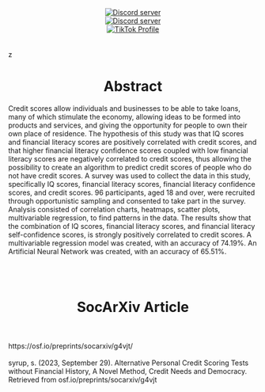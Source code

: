 <div align="center">
  <a href="https://discord.gg/mJECK72VhD">
    <img src="https://img.shields.io/static/v1?label=Unlimited%20Research%20Cooperative&message=Join%20Now&color=7289DA&logo=discord&style=for-the-badge" alt="Discord server">
  </a>
</div>
<div align="center">
  <a href="https://discord.gg/HBHGvDxDmt">
    <img src="https://img.shields.io/static/v1?label=Metaverse%20Crowdsource&message=450%20Members&color=7289DA&logo=discord&style=for-the-badge" alt="Discord server">
  </a>
</div>


<div align="center">
  <a href="https://www.tiktok.com/@metaversecrowdsourcebr">
    <img src="https://img.shields.io/badge/TikTok-%40metaversecrowdsourcebr-ff0080?style=for-the-badge&logo=tiktok&logoColor=white&labelColor=000000" alt="TikTok Profile">
  </a>
</div>

<br>
<br>z
<h1 align="center">Abstract</h1>


Credit scores allow individuals and businesses to be able to take loans, many of which
stimulate the economy, allowing ideas to be formed into products and services, and
giving the opportunity for people to own their own place of residence. The hypothesis
of this study was that IQ scores and financial literacy scores are positively correlated
with credit scores, and that higher financial literacy confidence scores coupled with
low financial literacy scores are negatively correlated to credit scores, thus allowing
the possibility to create an algorithm to predict credit scores of people who do not
have credit scores. A survey was used to collect the data in this study, specifically IQ
scores, financial literacy scores, financial literacy confidence scores, and credit scores.
96 participants, aged 18 and over, were recruited through opportunistic sampling and
consented   to   take   part   in   the   survey.   Analysis   consisted   of   correlation   charts,
heatmaps, scatter plots, multivariable regression, to find patterns in the data. The
results show that the combination of IQ scores, financial literacy scores, and financial literacy self-confidence scores, is strongly positively correlated to credit scores. A
multivariable regression model was created, with an accuracy of 74.19%. An Artificial Neural Network was created, with an accuracy of 65.51%.

<br>
<br>
<h1 align="center">SocArXiv Article</h1>
<br>
<br>
https://osf.io/preprints/socarxiv/g4vjt/
<br>
<br>
syrup, s. (2023, September 29). Alternative Personal Credit Scoring Tests without Financial History, A Novel Method, Credit Needs and Democracy. Retrieved from osf.io/preprints/socarxiv/g4vjt
